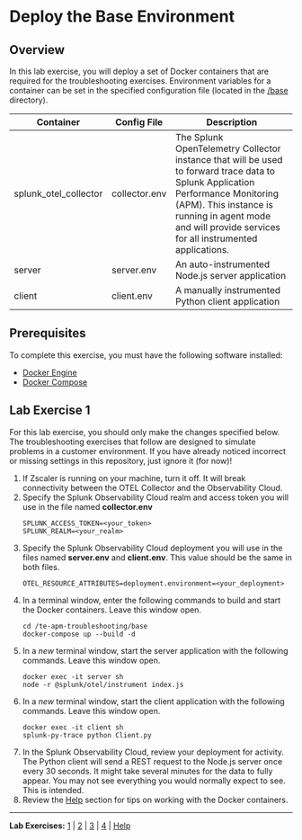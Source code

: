 # Deploy the Base Environment

## Overview
In this lab exercise, you will deploy a set of Docker containers that are required for the troubleshooting exercises. Environment variables for a container can be set in the specified configuration file (located in the [/base](../base) directory).

| Container | Config File | Description |
| --- | --- | --- |
| splunk_otel_collector | collector.env | The Splunk OpenTelemetry Collector instance that will be used to forward trace data to Splunk Application Performance Monitoring (APM). This instance is running in agent mode and will provide services for all instrumented applications. |
| server | server.env | An auto-instrumented Node.js server application |
| client | client.env | A manually instrumented Python client application |

## Prerequisites
To complete this exercise, you must have the following software installed:
- [Docker Engine](https://docs.docker.com/engine/install/)
- [Docker Compose](https://docs.docker.com/compose/install/) 

## Lab Exercise 1
For this lab exercise, you should only make the changes specified below. The troubleshooting exercises that follow are designed to simulate problems in a customer environment. If you have already noticed incorrect or missing settings in this repository, just ignore it (for now)!

1. If Zscaler is running on your machine, turn it off. It will break connectivity between the OTEL Collector and the Observability Cloud.
1. Specify the Splunk Observability Cloud realm and access token you will use in the file named **collector.env**
    ```
    SPLUNK_ACCESS_TOKEN=<your_token>
    SPLUNK_REALM=<your_realm>
    ```
1. Specify the Splunk Observability Cloud deployment you will use in the files named **server.env** and **client.env**. This value should be the same in both files.
    ```
    OTEL_RESOURCE_ATTRIBUTES=deployment.environment=<your_deployment>
    ```
1. In a terminal window, enter the following commands to build and start the Docker containers. Leave this window open.
    ```
    cd /te-apm-troubleshooting/base
    docker-compose up --build -d
    ```
1. In a *new* terminal window, start the server application with the following commands. Leave this window open.
    ```
    docker exec -it server sh
    node -r @splunk/otel/instrument index.js
    ```
1. In a *new* terminal window, start the client application with the following commands. Leave this window open.
    ```
    docker exec -it client sh
    splunk-py-trace python Client.py
    ```
1. In the Splunk Observability Cloud, review your deployment for activity. The Python client will send a REST request to the Node.js server once every 30 seconds. It might take several minutes for the data to fully appear. You may not see everything you would normally expect to see. This is intended.
1. Review the [Help](Help.md) section for tips on working with the Docker containers.

---
**Lab Exercises:** [1](Lab1.md) | [2](Lab2.md) | [3](Lab3.md) | [4](Lab4.md) | [Help](Help.md)